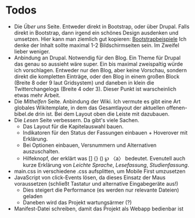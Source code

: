 Todos
=====

- Die *Über uns* Seite. Entweder direkt in Bootstrap, oder über Drupal. Falls direkt in Bootstrap, dann irgend ein schönes Design ausdenken und umsetzen. Hier kann man ziemlich gut kopieren: [Bootstrapbeispiele](http://getbootstrap.com/getting-started/#examples) Ich denke der Inhalt sollte maximal 1-2 Bildschirmseiten sein. Im Zweifel lieber weniger.
- Anbindung an Drupal. Notwendig für den Blog. Ein Theme für Drupal das genau so aussieht wäre super. Ein bis maximal zweispaltig würde ich vorschlagen. Entweder nur den Blog, aber keine Vorschau, sondern direkt die kompletten Einträge, oder den Blog in einem großen Block (Breite 8 oder 9 laut Gridsystem) und daneben in klein die Twitterchangelogs (Breite 4 oder 3). Dieser Punkt ist warscheinlich etwas mehr Arbeit.
- Die *Mithelfen* Seite. Anbindung der Wiki. Ich vermute es gibt eine Art globales Wikitemplate, in dem das Gesamtlayout der aktuellen offenen-bibel.de drin ist. Bei dem Layout oben die Leiste mit dazubauen.
- Die *Lesen* Seite verbessern. Da gibt's viele Sachen.
    - Das Layout für die Kapitelauswahl bauen.
    - Indikatoren für den Status der Fassungen einbauen + Hoverover mit Erklärung.
    - Bei Optionen einbauen, Versnummern und Alternativen auszuschalten.
    - Hilfeknopf, der erklärt was [] {} () ℘ 〈a〉 bedeutet. Evenutell auch kurze Erklärung von *Leichte Sprache*, *Lesefassung*, *Studienfassung*.
- main.css in verschiedene .css aufsplitten, um Mobile First umzusetzen
- JavaScript von click-Events lösen, da dieses Einsatz der Maus voraussetzen (schließt Tastatur und alternative Eingabegeräte aus!)
    - Dies steigert die Performance (es werden nur relevante Dateien) geladen
    - Daneben wird das Projekt wartungsärmer (?)
- Manifest-Datei schreiben, damit das Projekt als Webapp bedienbar ist

